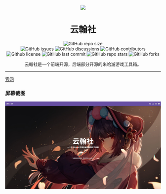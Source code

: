 <center>

<img src="/public/favicon.ico" style="width: 15%;"></img>

# 云翰社

  <a href="https://github.com/SharpDotNUT/Yun-Han_Opera_Troupe" style="text-decoration: none;">
    <img alt="GitHub repo size" src="https://img.shields.io/github/repo-size/SharpDotNUT/Yun-Han_Opera_Troupe?style=flat-square">
  </a>
  <br>
  <a href="https://github.com/SharpDotNUT/Yun-Han_Opera_Troupe/issues" style="text-decoration: none;">
    <img alt="GitHub issues" src="https://img.shields.io/github/issues/SharpDotNUT/Yun-Han_Opera_Troupe?style=flat-square">
  </a>
  <a href="https://github.com/SharpDotNUT/Yun-Han_Opera_Troupe/discussions" style="text-decoration: none;">
    <img alt="GitHub discussions" src="https://img.shields.io/github/discussions/SharpDotNUT/Yun-Han_Opera_Troupe?color=%23555&style=flat-square">
  </a>
  <a href="https://github.com/SharpDotNUT/Yun-Han_Opera_Troupe/graphs/contributors" style="text-decoration: none;">
    <img alt="GitHub contributors" src="https://img.shields.io/github/contributors/SharpDotNUT/Yun-Han_Opera_Troupe?color=%23c0c0c0&style=flat-square">
  </a>
  <br>
  <a href="https://github.com/SharpDotNUT/Yun-Han_Opera_Troupe/blob/master/LICENSE" style="text-decoration: none;">
    <img alt="Github license" src="https://img.shields.io/static/v1?style=flat-square&label=license&message=Apache License&color=blueviolet">
  </a>
  <a href="https://github.com/SharpDotNUT/Yun-Han_Opera_Troupe/commits/master" style="text-decoration: none;">
    <img alt="GitHub last commit" src="https://img.shields.io/github/last-commit/SharpDotNUT/Yun-Han_Opera_Troupe?color=%23114514&style=flat-square">
  </a>
  <a href="https://github.com/SharpDotNUT/Yun-Han_Opera_Troupe/stargazers" style="text-decoration: none;">
    <img alt="GitHub repo stars" src="https://img.shields.io/github/stars/SharpDotNUT/Yun-Han_Opera_Troupe?color=%23aa4499&style=flat-square">
  </a>
  <a href="https://github.com/SharpDotNUT/Yun-Han_Opera_Troupe/forks" style="text-decoration: none;">
    <img alt="GitHub forks" src="https://img.shields.io/github/forks/SharpDotNUT/Yun-Han_Opera_Troupe?color=%23456789&style=flat-square">
  </a>

云翰社是一个前端开源，后端部分开源的米哈游游戏工具箱。

</center>

---

[官网](https://yunhan.sharpdotnut.top/)

### 屏幕截图

![首页](./public/img/屏幕截图.jpg)